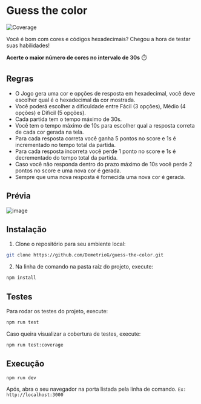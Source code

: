 # Guess the color
![Coverage](https://img.shields.io/badge/coverage-97%25-%2344cc11.svg)

Você é bom com cores e códigos hexadecimais? Chegou a hora de testar suas habilidades!

<strong>Acerte o maior número de cores no intervalo de 30s</strong> ⏱️

## Regras
- O Jogo gera uma cor e opções de resposta em hexadecimal, você deve escolher qual é o hexadecimal da cor mostrada.
- Você poderá escolher a dificuldade entre Fácil (3 opções), Médio (4 opções) e Difícil (5 opções).
- Cada partida tem o tempo máximo de 30s.
- Você tem o tempo máximo de 10s para escolher qual a resposta correta de cada cor gerada na tela.
- Para cada resposta correta você ganha 5 pontos no score e 1s é incrementado no tempo total da partida.
- Para cada resposta incorreta você perde 1 ponto no score e 1s é decrementado do tempo total da partida.
- Caso você não responda dentro do prazo máximo de 10s você perde 2 pontos no score e uma nova cor é gerada.
- Sempre que uma nova resposta é fornecida uma nova cor é gerada.

## Prévia
![image](https://github.com/DemetrioG/guess-the-color/assets/79758394/7af97736-e7e0-4374-b9d1-bc1d3d972fe8)

## Instalação

1. Clone o repositório para seu ambiente local:
```bash
git clone https://github.com/DemetrioG/guess-the-color.git
```

2. Na linha de comando na pasta raíz do projeto, execute:
```bash
npm install
```

## Testes

Para rodar os testes do projeto, execute:
```bash
npm run test
```

Caso queira visualizar a cobertura de testes, execute:
```bash
npm run test:coverage
```

## Execução

```bash
npm run dev
```

Após, abra o seu navegador na porta listada pela linha de comando. `Ex: http://localhost:3000`
